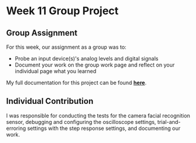 # Week 11 Group Project

## Group Assignment
For this week, our assignment as a group was to:

 - Probe an input device(s)'s analog levels and digital signals
 - Document your work on the group work page and reflect on your individual page what you learned

My full documentation for this project can be found <a href="https://fabacademy.org/2024/labs/charlotte/assignments/week11a/">**here**</a>.

## Individual Contribution

I was responsible for conducting the tests for the camera facial recognition sensor, debugging and configuring the oscilloscope settings, trial-and-erroring settings with the step response settings, and documenting our work.